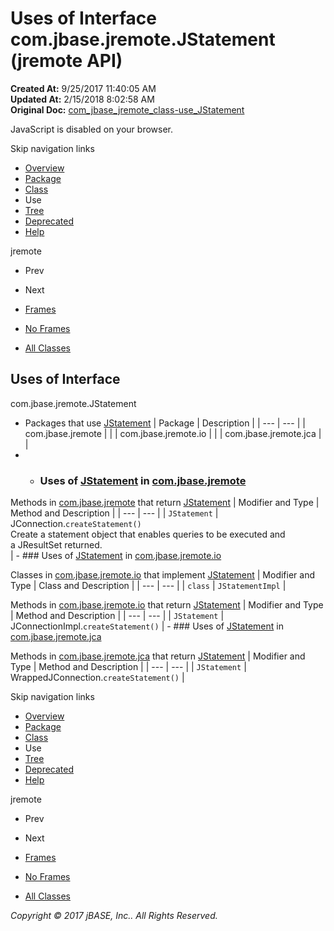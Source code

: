 # Uses of Interface com.jbase.jremote.JStatement (jremote   API)

**Created At:** 9/25/2017 11:40:05 AM  
**Updated At:** 2/15/2018 8:02:58 AM  
**Original Doc:** [com_jbase_jremote_class-use_JStatement](https://docs.jbase.com/39249-class-use/com_jbase_jremote_class-use_JStatement)  

<!--<br>    try {<br>        if (location.href.indexOf('is-external=true') == -1) {<br>            parent.document.title="Uses of Interface com.jbase.jremote.JStatement (jremote   API)";<br>        }<br>    }<br>    catch(err) {<br>    }<br>//-->
JavaScript is disabled on your browser.

Skip navigation links

- [Overview](../../../../overview-summary.html)
- [Package](/30312-jagent/jremote-api)
- [Class](/39248-jremote/com_jbase_jremote_jstatement "interface in com.jbase.jremote")
- Use
- [Tree](/39248-jremote/com_jbase_jremote_package-tree)
- [Deprecated](../../../../deprecated-list.html)
- [Help](../../../../help-doc.html)


jremote <br>

- Prev
- Next


- [Frames](../../../../index.html?com/jbase/jremote/class-use//39249-class-use/com_jbase_jremote_class-use_JStatement)
- [No Frames](/39249-class-use/com_jbase_jremote_class-use_JStatement)


- [All Classes](../../../../allclasses-noframe.html)


<!--<br>  allClassesLink = document.getElementById("allclasses\_navbar\_top");<br>  if(window==top) {<br>    allClassesLink.style.display = "block";<br>  }<br>  else {<br>    allClassesLink.style.display = "none";<br>  }<br>  //-->

## Uses of Interface
com.jbase.jremote.JStatement

- Packages that use [JStatement](/39248-jremote/com_jbase_jremote_jstatement "interface in com.jbase.jremote") | Package | Description |
| --- | --- |
| com.jbase.jremote |   |
| com.jbase.jremote.io |   |
| com.jbase.jremote.jca |   |
- - ### Uses of [JStatement](/39248-jremote/com_jbase_jremote_jstatement "interface in com.jbase.jremote") in [com.jbase.jremote](/30312-jagent/jremote-api)


Methods in [com.jbase.jremote](/30312-jagent/jremote-api) that return [JStatement](/39248-jremote/com_jbase_jremote_jstatement "interface in com.jbase.jremote") | Modifier and Type | Method and Description |
| --- | --- |
| `JStatement` | JConnection.`createStatement()`<br>Create a statement object that enables queries to be executed and<br> a JResultSet returned.<br> |
    - ### Uses of [JStatement](/39248-jremote/com_jbase_jremote_jstatement "interface in com.jbase.jremote") in [com.jbase.jremote.io](/39250-io/com_jbase_jremote_io_package-summary)


Classes in [com.jbase.jremote.io](/39250-io/com_jbase_jremote_io_package-summary) that implement [JStatement](/39248-jremote/com_jbase_jremote_jstatement "interface in com.jbase.jremote") | Modifier and Type | Class and Description |
| --- | --- |
| `class` | `JStatementImpl`  |



Methods in [com.jbase.jremote.io](/39250-io/com_jbase_jremote_io_package-summary) that return [JStatement](/39248-jremote/com_jbase_jremote_jstatement "interface in com.jbase.jremote") | Modifier and Type | Method and Description |
| --- | --- |
| `JStatement` | JConnectionImpl.`createStatement()`  |
    - ### Uses of [JStatement](/39248-jremote/com_jbase_jremote_jstatement "interface in com.jbase.jremote") in [com.jbase.jremote.jca](/39258-jca/com_jbase_jremote_jca_package-summary)


Methods in [com.jbase.jremote.jca](/39258-jca/com_jbase_jremote_jca_package-summary) that return [JStatement](/39248-jremote/com_jbase_jremote_jstatement "interface in com.jbase.jremote") | Modifier and Type | Method and Description |
| --- | --- |
| `JStatement` | WrappedJConnection.`createStatement()`  |

Skip navigation links

- [Overview](../../../../overview-summary.html)
- [Package](/30312-jagent/jremote-api)
- [Class](/39248-jremote/com_jbase_jremote_jstatement "interface in com.jbase.jremote")
- Use
- [Tree](/39248-jremote/com_jbase_jremote_package-tree)
- [Deprecated](../../../../deprecated-list.html)
- [Help](../../../../help-doc.html)


jremote <br>

- Prev
- Next


- [Frames](../../../../index.html?com/jbase/jremote/class-use//39249-class-use/com_jbase_jremote_class-use_JStatement)
- [No Frames](/39249-class-use/com_jbase_jremote_class-use_JStatement)


- [All Classes](../../../../allclasses-noframe.html)


<!--<br>  allClassesLink = document.getElementById("allclasses\_navbar\_bottom");<br>  if(window==top) {<br>    allClassesLink.style.display = "block";<br>  }<br>  else {<br>    allClassesLink.style.display = "none";<br>  }<br>  //-->

*Copyright © 2017 jBASE, Inc.. All Rights Reserved.*
